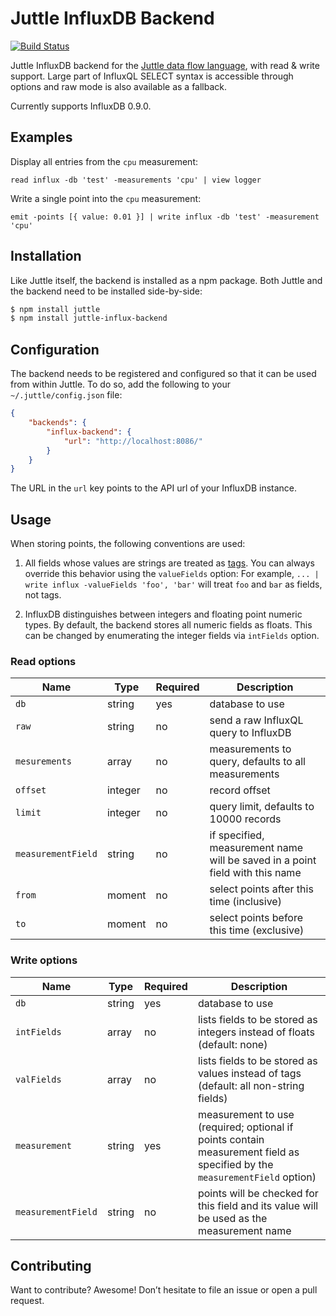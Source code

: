 # Juttle InfluxDB Backend

[![Build Status](https://travis-ci.com/juttle/juttle-influx-backend.svg?token=C2AjzxBQoVUrmWXFQb7w)](https://travis-ci.com/juttle/juttle-influx-backend)

Juttle InfluxDB backend for the [Juttle data flow
language](https://github.com/juttle/juttle), with read & write support. Large
part of InfluxQL SELECT syntax is accessible through options and raw mode is
also available as a fallback.

Currently supports InfluxDB 0.9.0.

## Examples

Display all entries from the `cpu` measurement:

```juttle
read influx -db 'test' -measurements 'cpu' | view logger
```

Write a single point into the `cpu` measurement:

```juttle
emit -points [{ value: 0.01 }] | write influx -db 'test' -measurement 'cpu'
```

## Installation

Like Juttle itself, the backend is installed as a npm package. Both Juttle and
the backend need to be installed side-by-side:

```bash
$ npm install juttle
$ npm install juttle-influx-backend
```

## Configuration

The backend needs to be registered and configured so that it can be used from
within Juttle. To do so, add the following to your `~/.juttle/config.json` file:

```json
{
    "backends": {
        "influx-backend": {
            "url": "http://localhost:8086/"
        }
    }
}
```

The URL in the `url` key points to the API url of your InfluxDB instance.

## Usage

When storing points, the following conventions are used:

1. All fields whose values are strings are treated as
   [tags](https://influxdb.com/docs/v0.9/concepts/key_concepts.html#tag-key).
   You can always override this behavior using the `valueFields` option: For
   example, `... | write influx -valueFields 'foo', 'bar'` will treat `foo` and
   `bar` as fields, not tags.

2. InfluxDB distinguishes between integers and floating point numeric types. By
   default, the backend stores all numeric fields as floats. This can be changed
   by enumerating the integer fields via `intFields` option.

### Read options

Name | Type | Required | Description
-----|------|----------|-------------
`db`   | string | yes | database to use
`raw`  | string | no  | send a raw InfluxQL query to InfluxDB
`mesurements` | array | no | measurements to query, defaults to all measurements
`offset` | integer| no | record offset
`limit`  | integer | no | query limit, defaults to 10000 records
`measurementField` | string | no | if specified, measurement name will be saved in a point field with this name
`from` | moment | no | select points after this time (inclusive)
`to`   | moment | no | select points before this time (exclusive)

### Write options

Name | Type | Required | Description
-----|------|----------|-------------
`db`   | string | yes | database to use
`intFields` | array | no | lists fields to be stored as integers instead of floats (default: none)
`valFields` | array | no | lists fields to be stored as values instead of tags (default: all non-string fields)
`measurement` | string | yes | measurement to use (required; optional if points contain measurement field as specified by the `measurementField` option)
`measurementField` | string | no | points will be checked for this field and its value will be used as the measurement name

## Contributing

Want to contribute? Awesome! Don’t hesitate to file an issue or open a pull
request.

